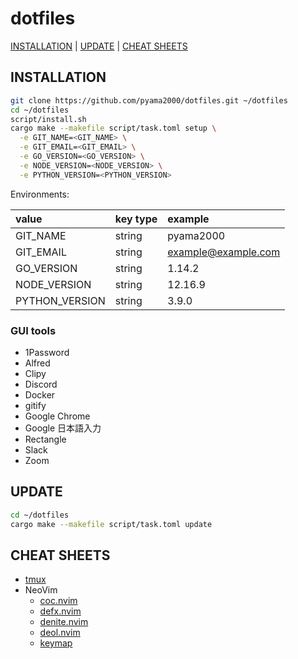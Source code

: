 # dotfiles

[INSTALLATION](https://github.com/pyama2000/dotfiles#installation) | [UPDATE](https://github.com/pyama2000/dotfiles#update) | [CHEAT SHEETS](https://github.com/pyama2000/dotfiles#cheat-sheets)

## INSTALLATION

```bash
git clone https://github.com/pyama2000/dotfiles.git ~/dotfiles
cd ~/dotfiles
script/install.sh
cargo make --makefile script/task.toml setup \
  -e GIT_NAME=<GIT_NAME> \
  -e GIT_EMAIL=<GIT_EMAIL> \
  -e GO_VERSION=<GO_VERSION> \
  -e NODE_VERSION=<NODE_VERSION> \
  -e PYTHON_VERSION=<PYTHON_VERSION>
```

Environments:

| value           | key type | example             |
|:----------------|:---------|:--------------------|
| GIT\_NAME       | string   | pyama2000           |
| GIT\_EMAIL      | string   | example@example.com |
| GO\_VERSION     | string   | 1.14.2              |
| NODE\_VERSION   | string   | 12.16.9             |
| PYTHON\_VERSION | string   | 3.9.0               |

### GUI tools

- 1Password
- Alfred
- Clipy
- Discord
- Docker
- gitify
- Google Chrome
- Google 日本語入力
- Rectangle
- Slack
- Zoom

## UPDATE

```bash
cd ~/dotfiles
cargo make --makefile script/task.toml update
```

## CHEAT SHEETS

- [tmux](https://github.com/pyama2000/dotfiles/tree/master/doc/cheatsheet/tmux.md)
- NeoVim
    - [coc.nvim](https://github.com/pyama2000/dotfiles/tree/master/doc/cheatsheet/neovim/coc.md)
    - [defx.nvim](https://github.com/pyama2000/dotfiles/tree/master/doc/cheatsheet/neovim/defx.md)
    - [denite.nvim](https://github.com/pyama2000/dotfiles/tree/master/doc/cheatsheet/neovim/denite.md)
    - [deol.nvim](https://github.com/pyama2000/dotfiles/tree/master/doc/cheatsheet/neovim/deol.md)
    - [keymap](https://github.com/pyama2000/dotfiles/tree/master/doc/cheatsheet/neovim/keymap.md)
